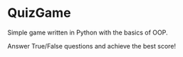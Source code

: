 # QuizGame
Simple game written in Python with the basics of OOP. 

Answer True/False questions and achieve the best score!
